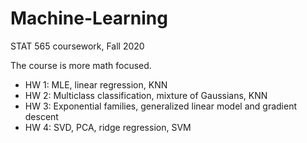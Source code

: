# Machine-Learning
STAT 565 coursework, Fall 2020

The course is more math focused.

- HW 1: MLE, linear regression, KNN
- HW 2: Multiclass classification, mixture of Gaussians, KNN
- HW 3: Exponential families, generalized linear model and gradient descent
- HW 4: SVD, PCA, ridge regression, SVM
